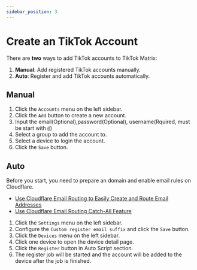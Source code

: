 ```yaml
---
sidebar_position: 3
---
```


# Create an TikTok Account

There are **two** ways to add TikTok accounts to TikTok Matrix:

1. **Manual**: Add registered TikTok accounts manually.
2. **Auto**: Register and add TikTok accounts automatically.

## Manual

1. Click the `Accounts` menu on the left sidebar.
2. Click the `Add` button to create a new account.
3. Input the email(Optional),password(Optional), username(Rquired, must be start with `@`)
4. Select a group to add the account to.
5. Select a device to login the account.
6. Click the `Save` button.

## Auto

Before you start, you need to prepare an domain and enable email rules on Cloudflare.

- [Use Cloudflare Email Routing to Easily Create and Route Email Addresses](https://blog.cloudflare.com/introducing-email-routing/)
- [Use Cloudflare Email Routing Catch-All Feature](https://developers.cloudflare.com/email-routing/setup/email-routing-addresses/#catch-all-address)

1. Click the `Settings` menu on the left sidebar.
2. Configure the `Custom register email suffix` and click the `Save` button.
3. Click the `Devices` menu on the left sidebar.
4. Click one device to open the device detail page.
5. Click the `Register` button in Auto Script section.
6. The register job will be started and the account will be added to the device after the job is finished.
